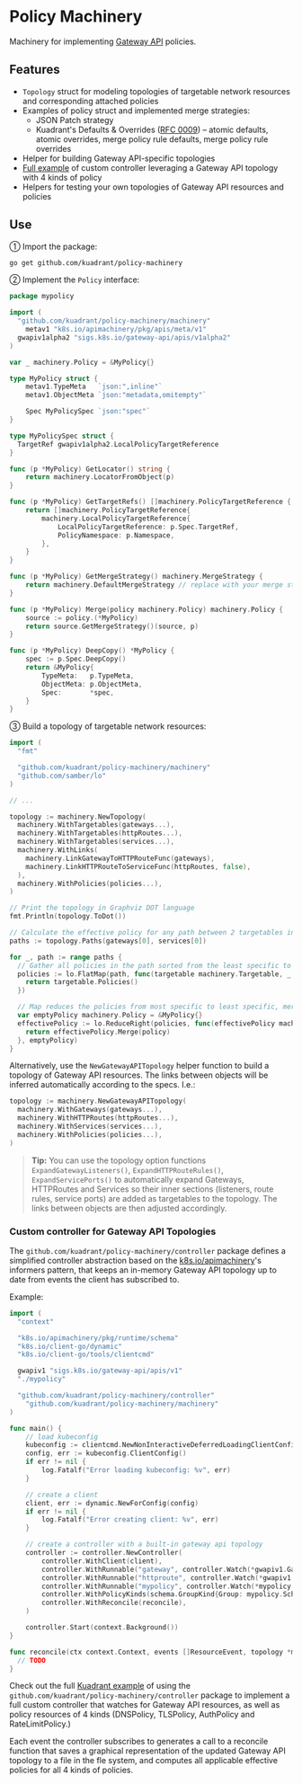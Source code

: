 # Policy Machinery

Machinery for implementing [Gateway API](https://gateway-api.sigs.k8s.io/reference/policy-attachment/) policies.

## Features
- `Topology` struct for modeling topologies of targetable network resources and corresponding attached policies
- Examples of policy struct and implemented merge strategies:
  - JSON Patch strategy
  - Kuadrant's Defaults & Overrides
  ([RFC 0009](https://docs.kuadrant.io/0.8.0/architecture/rfcs/0009-defaults-and-overrides/)) – atomic defaults, atomic
  overrides, merge policy rule defaults, merge policy rule overrides
- Helper for building Gateway API-specific topologies
- [Full example](./examples/kuadrant/README.md) of custom controller leveraging a Gateway API topology with 4 kinds of policy
- Helpers for testing your own topologies of Gateway API resources and policies

## Use

① Import the package:

```sh
go get github.com/kuadrant/policy-machinery
```

② Implement the `Policy` interface:

```go
package mypolicy

import (
  "github.com/kuadrant/policy-machinery/machinery"
	metav1 "k8s.io/apimachinery/pkg/apis/meta/v1"
  gwapiv1alpha2 "sigs.k8s.io/gateway-api/apis/v1alpha2"
)

var _ machinery.Policy = &MyPolicy{}

type MyPolicy struct {
	metav1.TypeMeta   `json:",inline"`
	metav1.ObjectMeta `json:"metadata,omitempty"`

	Spec MyPolicySpec `json:"spec"`
}

type MyPolicySpec struct {
  TargetRef gwapiv1alpha2.LocalPolicyTargetReference
}

func (p *MyPolicy) GetLocator() string {
	return machinery.LocatorFromObject(p)
}

func (p *MyPolicy) GetTargetRefs() []machinery.PolicyTargetReference {
	return []machinery.PolicyTargetReference{
		machinery.LocalPolicyTargetReference{
			LocalPolicyTargetReference: p.Spec.TargetRef,
			PolicyNamespace: p.Namespace,
		},
	}
}

func (p *MyPolicy) GetMergeStrategy() machinery.MergeStrategy {
	return machinery.DefaultMergeStrategy // replace with your merge strategy
}

func (p *MyPolicy) Merge(policy machinery.Policy) machinery.Policy {
	source := policy.(*MyPolicy)
	return source.GetMergeStrategy()(source, p)
}

func (p *MyPolicy) DeepCopy() *MyPolicy {
	spec := p.Spec.DeepCopy()
	return &MyPolicy{
		TypeMeta:   p.TypeMeta,
		ObjectMeta: p.ObjectMeta,
		Spec:       *spec,
	}
}
```

③ Build a topology of targetable network resources:

```go
import (
  "fmt"

  "github.com/kuadrant/policy-machinery/machinery"
  "github.com/samber/lo"
)

// ...

topology := machinery.NewTopology(
  machinery.WithTargetables(gateways...),
  machinery.WithTargetables(httpRoutes...),
  machinery.WithTargetables(services...),
  machinery.WithLinks(
    machinery.LinkGatewayToHTTPRouteFunc(gateways),
    machinery.LinkHTTPRouteToServiceFunc(httpRoutes, false),
  ),
  machinery.WithPolicies(policies...),
)

// Print the topology in Graphviz DOT language
fmt.Println(topology.ToDot())

// Calculate the effective policy for any path between 2 targetables in the topology
paths := topology.Paths(gateways[0], services[0])

for _, path := range paths {
  // Gather all policies in the path sorted from the least specific to the most specific
  policies := lo.FlatMap(path, func(targetable machinery.Targetable, _ int) []machinery.Policy {
    return targetable.Policies()
  })

  // Map reduces the policies from most specific to least specific, merging them into one effective policy for each path
  var emptyPolicy machinery.Policy = &MyPolicy{}
  effectivePolicy := lo.ReduceRight(policies, func(effectivePolicy machinery.Policy, policy machinery.Policy, _ int) machinery.Policy {
    return effectivePolicy.Merge(policy)
  }, emptyPolicy)
}
```

Alternatively, use the `NewGatewayAPITopology` helper function to build a topology of Gateway API resources.
The links between objects will be inferred automatically according to the specs. I.e.:

```go
topology := machinery.NewGatewayAPITopology(
  machinery.WithGateways(gateways...),
  machinery.WithHTTPRoutes(httpRoutes...),
  machinery.WithServices(services...),
  machinery.WithPolicies(policies...),
)
```

> **Tip:** You can use the topology option functions `ExpandGatewayListeners()`, `ExpandHTTPRouteRules()`,
> `ExpandServicePorts()` to automatically expand Gateways, HTTPRoutes and Services so their inner sections
> (listeners, route rules, service ports) are added as targetables to the topology. The links between objects
> are then adjusted accordingly.

### Custom controller for Gateway API Topologies

The `github.com/kuadrant/policy-machinery/controller` package defines a simplified controller abstraction based on
the [k8s.io/apimachinery](https://pkg.go.dev/k8s.io/apimachinery)'s informers pattern, that keeps an in-memory
Gateway API topology up to date from events the client has subscribed to.

Example:

```go
import (
  "context"

  "k8s.io/apimachinery/pkg/runtime/schema"
  "k8s.io/client-go/dynamic"
  "k8s.io/client-go/tools/clientcmd"

  gwapiv1 "sigs.k8s.io/gateway-api/apis/v1"
  "./mypolicy"

  "github.com/kuadrant/policy-machinery/controller"
	"github.com/kuadrant/policy-machinery/machinery"
)

func main() {
	// load kubeconfig
	kubeconfig := clientcmd.NewNonInteractiveDeferredLoadingClientConfig(clientcmd.NewDefaultClientConfigLoadingRules(), &clientcmd.ConfigOverrides{})
	config, err := kubeconfig.ClientConfig()
	if err != nil {
		log.Fatalf("Error loading kubeconfig: %v", err)
	}

	// create a client
	client, err := dynamic.NewForConfig(config)
	if err != nil {
		log.Fatalf("Error creating client: %v", err)
	}

	// create a controller with a built-in gateway api topology
	controller := controller.NewController(
		controller.WithClient(client),
		controller.WithRunnable("gateway", controller.Watch(*gwapiv1.Gateway{}, gwapiv1.SchemeGroupVersion.WithResource("gateways"), metav1.NamespaceAll)),
		controller.WithRunnable("httproute", controller.Watch(*gwapiv1.HTTPRoute{}, gwapiv1.SchemeGroupVersion.WithResource("httproutes"), metav1.NamespaceAll)),
		controller.WithRunnable("mypolicy", controller.Watch(*mypolicy.MyPolicy{}, mypolicy.SchemeGroupVersion.WithResource("mypolicies"), metav1.NamespaceAll)),
		controller.WithPolicyKinds(schema.GroupKind{Group: mypolicy.SchemeGroupVersion.Group, Kind: "MyPolicy"}),
		controller.WithReconcile(reconcile),
	)

	controller.Start(context.Background())
}

func reconcile(ctx context.Context, events []ResourceEvent, topology *machinery.Topology) {
  // TODO
}
```

Check out the full [Kuadrant example](./examples/kuadrant/README.md) of using the
`github.com/kuadrant/policy-machinery/controller` package to implement a full custom controller that watches for
Gateway API resources, as well as policy resources of 4 kinds (DNSPolicy, TLSPolicy, AuthPolicy and RateLimitPolicy.)

Each event the controller subscribes to generates a call to a reconcile function that saves a graphical representation
of the updated Gateway API topology to a file in the fle system, and computes all applicable effective policies for
all 4 kinds of policies.
